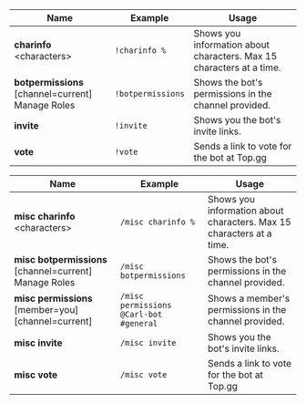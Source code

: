 <!-- tabs:start -->

<!-- tab:Prefix Commands -->
Name              | Example           | Usage                                                                         
 ---------------- | ----------------- | ----------------------------------------------------------------------------- 
**charinfo** \<characters> | `!charinfo %`| Shows you information about characters. Max 15 characters at a time.          
**botpermissions** [channel=current]<br><span class="user-permissions">Manage Roles</span> | `!botpermissions` | Shows the bot's permissions in the channel provided.       
**invite**            | `!invite`         | Shows you the bot's invite links.                                             
**vote**          | `!vote`           | Sends a link to vote for the bot at Top.gg                                    

<!-- tab:Slash Commands -->
Name              | Example           | Usage                                                                         
 ---------------- | ----------------- | ----------------------------------------------------------------------------- 
**misc charinfo** \<characters> | `/misc charinfo %` | Shows you information about characters. Max 15 characters at a time.
**misc botpermissions** [channel=current]<br><span class="user-permissions">Manage Roles</span> | `/misc botpermissions` | Shows the bot's permissions in the channel provided.
**misc permissions** [member=you] [channel=current] | `/misc permissions @Carl-bot #general` | Shows a member's permissions in the channel provided.
**misc invite**       | `/misc invite`    | Shows you the bot's invite links.                                             
**misc vote**     | `/misc vote`      | Sends a link to vote for the bot at Top.gg                                    

<!-- tabs:end -->